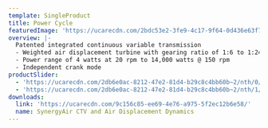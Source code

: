 ```yaml
---
template: SingleProduct
title: Power Cycle
featuredImage: 'https://ucarecdn.com/2bdc53e2-3fe9-4c17-9f64-0d436e63f7ac/'
overview: |-
  Patented integrated continuous variable transmission
  - Weighted air displacement turbine with gearing ratio of 1:6 to 1:24
  - Power range of 4 watts at 20 rpm to 14,000 watts @ 150 rpm
  - Independent crank mode
productSlider:
  - 'https://ucarecdn.com/2db6e0ac-8212-47e2-81d4-b29c8c4bb60b~2/nth/0/'
  - 'https://ucarecdn.com/2db6e0ac-8212-47e2-81d4-b29c8c4bb60b~2/nth/1/'
downloads:
  link: 'https://ucarecdn.com/9c156c85-ee69-4e76-a975-5f2ec12b6e58/'
  name: SynergyAir CTV and Air Displacement Dynamics
---
```


